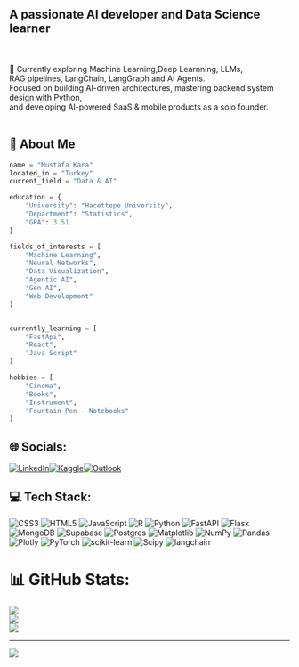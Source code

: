 
## A passionate AI developer and Data Science learner
<br><br>🌱 Currently exploring Machine Learning,Deep Learnning, LLMs,<br> RAG pipelines, LangChain, LangGraph and AI Agents. <br>Focused on building AI-driven architectures, mastering backend system design with Python, <br>and developing AI-powered SaaS & mobile products as a solo founder.<br><br>

## 👻 About Me 
```python
name = "Mustafa Kara"
located_in = "Turkey"
current_field = "Data & AI"

education = {
    "University": "Hacettepe University",
    "Department": "Statistics",
    "GPA": 3.51
}

fields_of_interests = [  
    "Machine Learning",  
    "Neural Networks",  
    "Data Visualization",  
    "Agentic AI",
    "Gen AI",
    "Web Development"     
]


currently_learning = [
    "FastApi",
    "React",
    "Java Script"
]

hobbies = [
    "Cinema",
    "Books",
    "Instrument",
    "Fountain Pen - Notebooks"
]
```
## 🌐 Socials:
[![LinkedIn](https://img.shields.io/badge/LinkedIn-0077B5?style=for-the-badge&logo=linkedin&logoColor=white)](https://www.linkedin.com/mustafakaraa)[![Kaggle](https://img.shields.io/badge/Kaggle-20BEFF?style=for-the-badge&logo=kaggle&logoColor=white)]()[![Outlook](https://img.shields.io/badge/Outlook-0078D4?style=for-the-badge&logo=microsoft-outlook&logoColor=white)](https://outlook.live.com/mmustafa.kara@outlook.com)



## 💻 Tech Stack:
![CSS3](https://img.shields.io/badge/css3-%231572B6.svg?style=for-the-badge&logo=css3&logoColor=white) ![HTML5](https://img.shields.io/badge/html5-%23E34F26.svg?style=for-the-badge&logo=html5&logoColor=white) ![JavaScript](https://img.shields.io/badge/javascript-%23323330.svg?style=for-the-badge&logo=javascript&logoColor=%23F7DF1E) ![R](https://img.shields.io/badge/r-%23276DC3.svg?style=for-the-badge&logo=r&logoColor=white) ![Python](https://img.shields.io/badge/python-3670A0?style=for-the-badge&logo=python&logoColor=ffdd54) ![FastAPI](https://img.shields.io/badge/FastAPI-005571?style=for-the-badge&logo=fastapi) ![Flask](https://img.shields.io/badge/flask-%23000.svg?style=for-the-badge&logo=flask&logoColor=white) ![MongoDB](https://img.shields.io/badge/MongoDB-%234ea94b.svg?style=for-the-badge&logo=mongodb&logoColor=white) ![Supabase](https://img.shields.io/badge/Supabase-3ECF8E?style=for-the-badge&logo=supabase&logoColor=white) ![Postgres](https://img.shields.io/badge/postgres-%23316192.svg?style=for-the-badge&logo=postgresql&logoColor=white) ![Matplotlib](https://img.shields.io/badge/Matplotlib-%23ffffff.svg?style=for-the-badge&logo=Matplotlib&logoColor=black) ![NumPy](https://img.shields.io/badge/numpy-%23013243.svg?style=for-the-badge&logo=numpy&logoColor=white) ![Pandas](https://img.shields.io/badge/pandas-%23150458.svg?style=for-the-badge&logo=pandas&logoColor=white) ![Plotly](https://img.shields.io/badge/Plotly-%233F4F75.svg?style=for-the-badge&logo=plotly&logoColor=white) ![PyTorch](https://img.shields.io/badge/PyTorch-%23EE4C2C.svg?style=for-the-badge&logo=PyTorch&logoColor=white) ![scikit-learn](https://img.shields.io/badge/scikit--learn-%23F7931E.svg?style=for-the-badge&logo=scikit-learn&logoColor=white) ![Scipy](https://img.shields.io/badge/SciPy-%230C55A5.svg?style=for-the-badge&logo=scipy&logoColor=%white)  ![langchain](https://img.shields.io/npm/v/npm.svg?logo=langchain)
# 📊 GitHub Stats:
![](https://github-readme-stats.vercel.app/api?username=karakapo&theme=gotham&hide_border=true&include_all_commits=false&count_private=false)<br/>
![](https://nirzak-streak-stats.vercel.app/?user=karakapo&theme=gotham&hide_border=true)<br/>
![](https://github-readme-stats.vercel.app/api/top-langs/?username=karakapo&theme=gotham&hide_border=true&include_all_commits=false&count_private=false&layout=compact)

---
[![](https://visitcount.itsvg.in/api?id=karakapo&icon=0&color=0)](https://visitcount.itsvg.in)

<!-- Proudly created with GPRM ( https://gprm.itsvg.in ) -->
